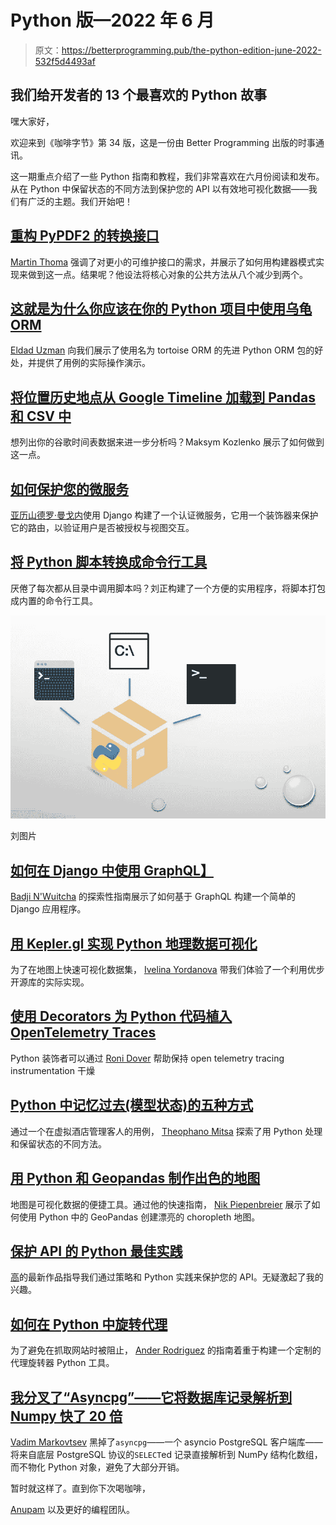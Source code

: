 # Python 版—2022 年 6 月

> 原文：<https://betterprogramming.pub/the-python-edition-june-2022-532f5d4493af>

## 我们给开发者的 13 个最喜欢的 Python 故事

嘿大家好，

欢迎来到《咖啡字节》第 34 版，这是一份由 Better Programming 出版的时事通讯。

这一期重点介绍了一些 Python 指南和教程，我们非常喜欢在六月份阅读和发布。从在 Python 中保留状态的不同方法到保护您的 API 以有效地可视化数据——我们有广泛的主题。我们开始吧！

## [重构 PyPDF2 的转换接口](/refactoring-pypdf2s-transformation-interface-34db1c1c2fae)

[Martin Thoma](https://medium.com/u/287aa3cfe747?source=post_page-----532f5d4493af--------------------------------) 强调了对更小的可维护接口的需求，并展示了如何用构建器模式实现来做到这一点。结果呢？他设法将核心对象的公共方法从八个减少到两个。

## [这就是为什么你应该在你的 Python 项目中使用乌龟 ORM](/this-is-why-you-should-use-tortoise-orm-in-your-python-projects-a3897dc5309e)

[Eldad Uzman](https://medium.com/u/27af5b90f53f?source=post_page-----532f5d4493af--------------------------------) 向我们展示了使用名为 tortoise ORM 的先进 Python ORM 包的好处，并提供了用例的实际操作演示。

## [将位置历史地点从 Google Timeline 加载到 Pandas 和 CSV 中](/loading-location-history-places-from-google-timeline-into-pandas-and-csv-c26cb0ac5e89)

想列出你的谷歌时间表数据来进一步分析吗？Maksym Kozlenko 展示了如何做到这一点。

## [如何保护您的微服务](/how-to-protect-your-microservices-8d74045061c1)

[亚历山德罗·曼戈内](https://medium.com/u/b3625c16001b?source=post_page-----532f5d4493af--------------------------------)使用 Django 构建了一个认证微服务，它用一个装饰器来保护它的路由，以验证用户是否被授权与视图交互。

## [将 Python 脚本转换成命令行工具](/build-your-python-script-into-a-command-line-tool-f0817e7cebda)

厌倦了每次都从目录中调用脚本吗？刘正构建了一个方便的实用程序，将脚本打包成内置的命令行工具。

![](img/91bd14a338493e67f70c88e488aeca86.png)

刘图片

## [如何在 Django 中使用 GraphQL】](/graphql-the-future-eb83ec4c7ab5)

[Badji N'Wuitcha](https://medium.com/u/5b8de518fab0?source=post_page-----532f5d4493af--------------------------------) 的探索性指南展示了如何基于 GraphQL 构建一个简单的 Django 应用程序。

## [用 Kepler.gl 实现 Python 地理数据可视化](/geo-data-visualization-with-kepler-gl-fbc15debbca4)

为了在地图上快速可视化数据集， [Ivelina Yordanova](https://medium.com/u/97cfe701f78?source=post_page-----532f5d4493af--------------------------------) 带我们体验了一个利用优步开源库的实际实现。

## [使用 Decorators 为 Python 代码植入 OpenTelemetry Traces](/using-decorators-to-instrument-python-code-with-opentelemetry-traces-d7f1c7d6f632)

Python 装饰者可以通过 [Roni Dover](https://medium.com/u/ed84765d6ac3?source=post_page-----532f5d4493af--------------------------------) 帮助保持 open telemetry tracing instrumentation 干燥

## [Python 中记忆过去(模型状态)的五种方式](https://towardsdatascience.com/five-ways-to-remember-the-past-model-state-in-python-2c8430d29679)

通过一个在虚拟酒店管理客人的用例， [Theophano Mitsa](https://medium.com/u/7709c007f0ca?source=post_page-----532f5d4493af--------------------------------) 探索了用 Python 处理和保留状态的不同方法。

## [用 Python 和 Geopandas 制作出色的地图](/make-awesome-maps-in-python-and-geopandas-c8b3c887b284)

地图是可视化数据的便捷工具。通过他的快速指南， [Nik Piepenbreier](https://medium.com/u/634ffd0ea2aa?source=post_page-----532f5d4493af--------------------------------) 展示了如何使用 Python 中的 GeoPandas 创建漂亮的 choropleth 地图。

## [保护 API 的 Python 最佳实践](/secure-your-python-api-7e52c475665e)

[高](https://medium.com/u/2adc5a07e772?source=post_page-----532f5d4493af--------------------------------)的最新作品指导我们通过策略和 Python 实践来保护您的 API。无疑激起了我的兴趣。

## [如何在 Python 中旋转代理](/how-to-rotate-proxies-in-python-650bcea20db5)

为了避免在抓取网站时被阻止， [Ander Rodriguez](https://medium.com/u/763b931bbd0e?source=post_page-----532f5d4493af--------------------------------) 的指南着重于构建一个定制的代理旋转器 Python 工具。

## [我分叉了“Asyncpg”——它将数据库记录解析到 Numpy 快了 20 倍](/i-forked-asyncpg-and-it-parses-database-records-to-numpy-20x-faster-e71024a84bff)

[Vadim Markovtsev](https://medium.com/u/9114102f2482?source=post_page-----532f5d4493af--------------------------------) 黑掉了`asyncpg`——一个 asyncio PostgreSQL 客户端库——将来自底层 PostgreSQL 协议的`SELECT`ed 记录直接解析到 NumPy 结构化数组，而不物化 Python 对象，避免了大部分开销。

暂时就这样了。直到你下次喝咖啡，

[Anupam](https://anupamchugh.medium.com/) 以及更好的编程团队。